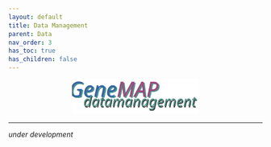 ```yaml
---
layout: default
title: Data Management
parent: Data
nav_order: 3
has_toc: true
has_children: false
---
```


<p align="center"><img src="../../assets/img/genemap-datamanagement.svg" height="50%" width="50%"></p>

---

_under development_